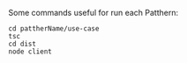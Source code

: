 Some commands useful for run each Patthern:
```
cd pattherName/use-case
tsc 
cd dist
node client
```